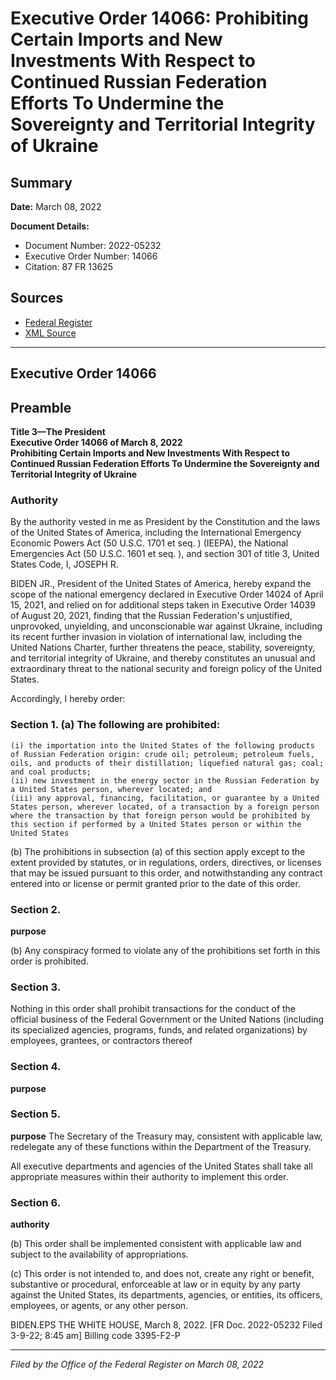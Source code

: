 # Executive Order 14066: Prohibiting Certain Imports and New Investments With Respect to Continued Russian Federation Efforts To Undermine the Sovereignty and Territorial Integrity of Ukraine

## Summary

**Date:** March 08, 2022

**Document Details:**
- Document Number: 2022-05232
- Executive Order Number: 14066
- Citation: 87 FR 13625

## Sources
- [Federal Register](https://www.federalregister.gov/documents/2022/03/10/2022-05232/prohibiting-certain-imports-and-new-investments-with-respect-to-continued-russian-federation-efforts)
- [XML Source](https://www.federalregister.gov/documents/full_text/xml/2022/03/10/2022-05232.xml)

---

## Executive Order 14066

## Preamble

**Title 3—The President**  
**Executive Order 14066 of March 8, 2022**  
**Prohibiting Certain Imports and New Investments With Respect to Continued Russian Federation Efforts To Undermine the Sovereignty and Territorial Integrity of Ukraine**

### Authority

By the authority vested in me as President by the Constitution and the laws of the United States of America, including the International Emergency Economic Powers Act (50 U.S.C. 1701 
et seq.
) (IEEPA), the National Emergencies Act (50 U.S.C. 1601 
et seq.
), and section 301 of title 3, United States Code,
I, JOSEPH R.

BIDEN JR., President of the United States of America, hereby expand the scope of the national emergency declared in Executive Order 14024 of April 15, 2021, and relied on for additional steps taken in Executive Order 14039 of August 20, 2021, finding that the Russian Federation's unjustified, unprovoked, unyielding, and unconscionable war against Ukraine, including its recent further invasion in violation of international law, including the United Nations Charter, further threatens the peace, stability, sovereignty, and territorial integrity of Ukraine, and thereby constitutes an unusual and extraordinary threat to the national security and foreign policy of the United States.

Accordingly, I hereby order:
### Section 1. (a) The following are prohibited:

    (i) the importation into the United States of the following products of Russian Federation origin: crude oil; petroleum; petroleum fuels, oils, and products of their distillation; liquefied natural gas; coal; and coal products;
    (ii) new investment in the energy sector in the Russian Federation by a United States person, wherever located; and
    (iii) any approval, financing, facilitation, or guarantee by a United States person, wherever located, of a transaction by a foreign person where the transaction by that foreign person would be prohibited by this section if performed by a United States person or within the United States

(b) The prohibitions in subsection (a) of this section apply except to the extent provided by statutes, or in regulations, orders, directives, or licenses that may be issued pursuant to this order, and notwithstanding any contract entered into or license or permit granted prior to the date of this order.
### Section 2.

**purpose**

(b) Any conspiracy formed to violate any of the prohibitions set forth in this order is prohibited.
### Section 3.

Nothing in this order shall prohibit transactions for the conduct of the official business of the Federal Government or the United Nations (including its specialized agencies, programs, funds, and related organizations) by employees, grantees, or contractors thereof
### Section 4.

**purpose**

### Section 5.

**purpose**
 The Secretary of the Treasury may, consistent with applicable law, redelegate any of these functions within the Department of the Treasury.

All executive departments and agencies of the United States shall take all appropriate measures within their authority to implement this order.
### Section 6.

**authority**

(b) This order shall be implemented consistent with applicable law and subject to the availability of appropriations.

(c) This order is not intended to, and does not, create any right or benefit, substantive or procedural, enforceable at law or in equity by any party against the United States, its departments, agencies, or entities, its officers, employees, or agents, or any other person.

BIDEN.EPS
THE WHITE HOUSE,
March 8, 2022.
[FR Doc. 2022-05232 
Filed 3-9-22; 8:45 am]
Billing code 3395-F2-P

---

*Filed by the Office of the Federal Register on March 08, 2022*
